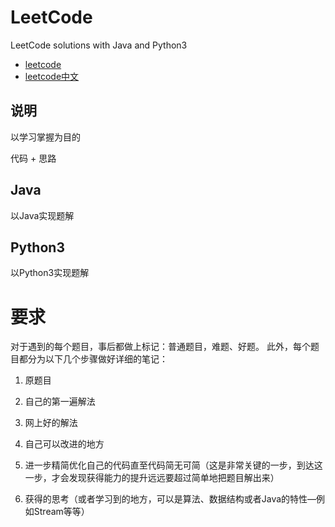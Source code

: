 # LeetCode
LeetCode solutions with Java and Python3

+ [leetcode](https://leetcode.com/)
+ [leetcode中文](https://leetcode-cn.com/)

## 说明

以学习掌握为目的

代码 + 思路

## Java

以Java实现题解

## Python3

以Python3实现题解

# 要求

对于遇到的每个题目，事后都做上标记：普通题目，难题、好题。
此外，每个题目都分为以下几个步骤做好详细的笔记：

1. 原题目

2. 自己的第一遍解法

3. 网上好的解法

4. 自己可以改进的地方

5. 进一步精简优化自己的代码直至代码简无可简（这是非常关键的一步，到达这一步，才会发现获得能力的提升远远要超过简单地把题目解出来）

6. 获得的思考（或者学习到的地方，可以是算法、数据结构或者Java的特性—例如Stream等等）
